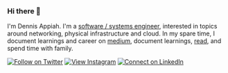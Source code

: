 ### Hi there 👋

I'm Dennis Appiah. I'm a [software / systems engineer](https://www.linkedin.com/in/dennisappiah/), interested in topics around networking, physical infrastructure and cloud. In my spare time,  I document learnings and career on [medium](https://medium.com/@dennisappiah), document learnings, [read](https://blog.levelupcoding.com/), and spend time with family.

[![Follow on Twitter](https://img.shields.io/badge/Follow-%231DA1F2?style=for-the-badge&logo=twitter&logoColor=white)](https://twitter.com/dennisapiah)
[![View Instagram](https://img.shields.io/badge/view-%23E4405F.svg?&style=for-the-badge&logo=instagram&logoColor=white)](https://www.instagram.com/dennissapiah/)
[![Connect on LinkedIn](https://img.shields.io/badge/connect-%230077B5.svg?&style=for-the-badge&logo=linkedin)](https://www.linkedin.com/in/dennisappiah/)
<br />






